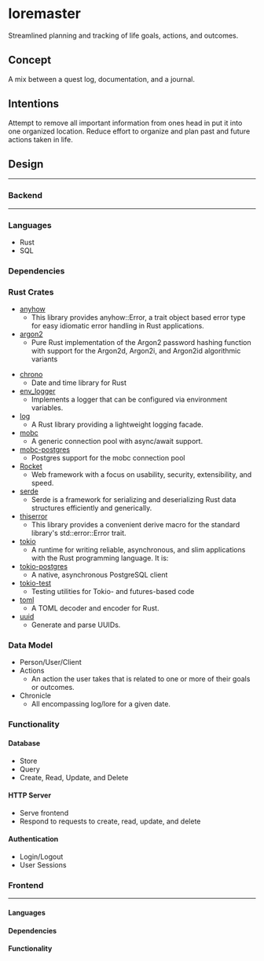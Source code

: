 # loremaster

Streamlined planning and tracking of life goals, actions, and outcomes.

## Concept
A mix between a quest log, documentation, and a journal.

## Intentions
Attempt to remove all important information from ones head in put it into one organized location.
Reduce effort to organize and plan past and future actions taken in life.  


## Design

---
### Backend
---
### Languages

- Rust
- SQL  

### Dependencies 

### Rust Crates
- [anyhow](https://crates.io/crates/anyhow)
  - This library provides anyhow::Error, a trait object based error type for easy idiomatic error handling in Rust applications.
- [argon2](https://crates.io/crates/argon2)
  - Pure Rust implementation of the Argon2 password hashing function with support for the Argon2d, Argon2i, and Argon2id algorithmic variants 
<!-- - [cap](https://crates.io/crates/cap)
  - An allocator that can track and limit memory usage. This crate provides a generic allocator that wraps another allocator, tracking memory usage and enabling limits to be set.  -->
- [chrono](https://crates.io/crates/chrono)
  - Date and time library for Rust
- [env_logger](https://crates.io/crates/env_logger)
  - Implements a logger that can be configured via environment variables.
- [log](https://crates.io/crates/log)
  - A Rust library providing a lightweight logging facade.
- [mobc](https://crates.io/crates/mobc)
  - A generic connection pool with async/await support.
- [mobc-postgres](https://crates.io/crates/mobc-postgres)
  - Postgres support for the mobc connection pool
- [Rocket](https://crates.io/crates/rocket)
  - Web framework with a focus on usability, security, extensibility, and speed. 
- [serde](https://crates.io/crates/serde)
  - Serde is a framework for serializing and deserializing Rust data structures efficiently and generically.
- [thiserror](https://crates.io/crates/thiserror)
  - This library provides a convenient derive macro for the standard library's std::error::Error trait.
- [tokio](https://crates.io/crates/tokio)
  - A runtime for writing reliable, asynchronous, and slim applications with the Rust programming language. It is:
- [tokio-postgres](https://crates.io/crates/tokio-postgres)
  - A native, asynchronous PostgreSQL client
- [tokio-test](https://crates.io/crates/tokio-test)
  - Testing utilities for Tokio- and futures-based code 
- [toml](https://crates.io/crates/toml)
  - A TOML decoder and encoder for Rust. 
- [uuid](https://crates.io/crates/uuid)
  - Generate and parse UUIDs.


### Data Model

- Person/User/Client
- Actions
   - An action the user takes that is related to one or more of their goals or outcomes.
- Chronicle
   - All encompassing log/lore for a given date.

### Functionality
 
#### Database

- Store
- Query
- Create, Read, Update, and Delete


#### HTTP Server

- Serve frontend 
- Respond to requests to create, read, update, and delete

#### Authentication

- Login/Logout
- User Sessions


### Frontend

---

#### Languages

#### Dependencies

#### Functionality
